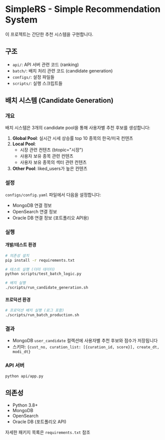 # SimpleRS - Simple Recommendation System

이 프로젝트는 간단한 추천 시스템을 구현합니다.

## 구조

- `api/`: API 서버 관련 코드 (ranking)
- `batch/`: 배치 처리 관련 코드 (candidate generation)
- `configs/`: 설정 파일들
- `scripts/`: 실행 스크립트들

## 배치 시스템 (Candidate Generation)

### 개요
배치 시스템은 3개의 candidate pool을 통해 사용자별 추천 후보를 생성합니다:

1. **Global Pool**: 실시간 시세 상승률 top 10 종목의 한국/미국 컨텐츠
2. **Local Pool**: 
   - 시장 관련 컨텐츠 (btopic="시장")
   - 사용자 보유 종목 관련 컨텐츠
   - 사용자 보유 종목의 섹터 관련 컨텐츠
3. **Other Pool**: liked_users가 높은 컨텐츠

### 설정

`configs/config.yaml` 파일에서 다음을 설정합니다:
- MongoDB 연결 정보
- OpenSearch 연결 정보  
- Oracle DB 연결 정보 (포트폴리오 API용)

### 실행

#### 개발/테스트 환경
```bash
# 의존성 설치
pip install -r requirements.txt

# 테스트 실행 (더미 데이터)
python scripts/test_batch_logic.py

# 배치 실행
./scripts/run_candidate_generation.sh
```

#### 프로덕션 환경
```bash
# 프로덕션 배치 실행 (로그 포함)
./scripts/run_batch_production.sh
```

### 결과
- MongoDB `user_candidate` 컬렉션에 사용자별 추천 후보와 점수가 저장됩니다
- 스키마: `{cust_no, curation_list: [{curation_id, score}], create_dt, modi_dt}`

### API 서버
```bash
python api/app.py
```

## 의존성
- Python 3.8+
- MongoDB
- OpenSearch
- Oracle DB (포트폴리오 API)

자세한 패키지 목록은 `requirements.txt` 참조
